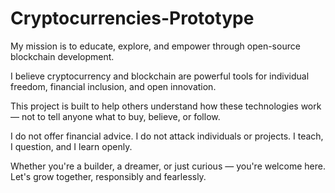 # Cryptocurrencies-Prototype

My mission is to educate, explore, and empower through open-source blockchain development.

I believe cryptocurrency and blockchain are powerful tools for individual freedom, financial inclusion, and open innovation.

This project is built to help others understand how these technologies work — not to tell anyone what to buy, believe, or follow.

I do not offer financial advice. I do not attack individuals or projects. I teach, I question, and I learn openly.

Whether you're a builder, a dreamer, or just curious — you're welcome here. Let's grow together, responsibly and fearlessly.
